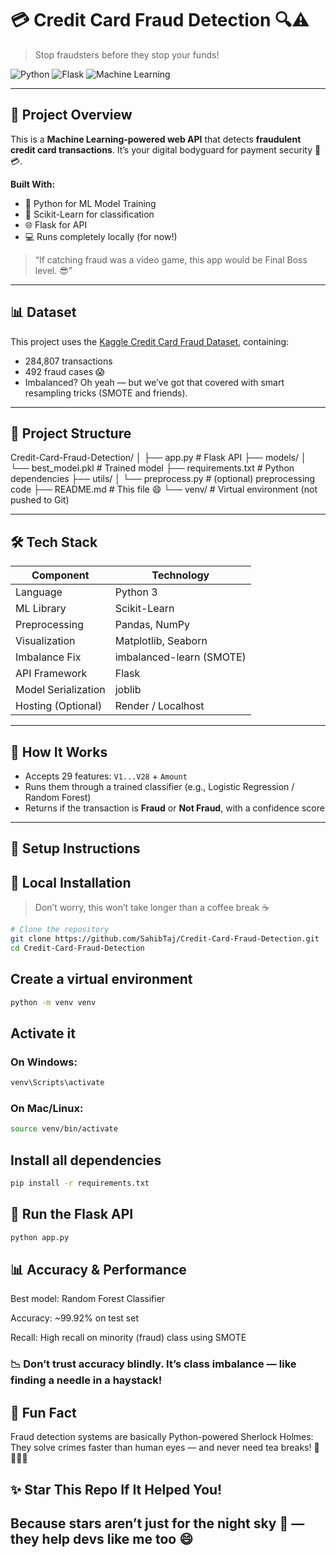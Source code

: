 # 💳 Credit Card Fraud Detection 🔍⚠️  
> Stop fraudsters before they stop your funds!

![Python](https://img.shields.io/badge/Made%20with-Python-blue?style=for-the-badge&logo=python)
![Flask](https://img.shields.io/badge/Backend-Flask-red?style=for-the-badge&logo=flask)
![Machine Learning](https://img.shields.io/badge/ML-Scikit--Learn-yellow?style=for-the-badge&logo=scikit-learn)

---

## 🧠 Project Overview

This is a **Machine Learning-powered web API** that detects **fraudulent credit card transactions**. It’s your digital bodyguard for payment security 💪💳.

**Built With:**
- 🐍 Python for ML Model Training
- 🔬 Scikit-Learn for classification
- 🌐 Flask for API
- 💻 Runs completely locally (for now!)

> “If catching fraud was a video game, this app would be Final Boss level. 😎”

---

## 📊 Dataset

This project uses the [Kaggle Credit Card Fraud Dataset](https://www.kaggle.com/mlg-ulb/creditcardfraud), containing:
- 284,807 transactions
- 492 fraud cases 😱  
- Imbalanced? Oh yeah — but we’ve got that covered with smart resampling tricks (SMOTE and friends).

---

## 📁 Project Structure
Credit-Card-Fraud-Detection/
│
├── app.py # Flask API
├── models/
│ └── best_model.pkl # Trained model
├── requirements.txt # Python dependencies
├── utils/
│ └── preprocess.py # (optional) preprocessing code
├── README.md # This file 😄
└── venv/ # Virtual environment (not pushed to Git)

---

## 🛠️ Tech Stack

| Component           | Technology               |
|---------------------|--------------------------|
| Language            | Python 3                 |
| ML Library          | Scikit-Learn             |
| Preprocessing       | Pandas, NumPy            |
| Visualization       | Matplotlib, Seaborn      |
| Imbalance Fix       | imbalanced-learn (SMOTE) |
| API Framework       | Flask                    |
| Model Serialization | joblib                   |
| Hosting (Optional)  | Render / Localhost       |

---

## 🧪 How It Works

- Accepts 29 features: `V1...V28` + `Amount`
- Runs them through a trained classifier (e.g., Logistic Regression / Random Forest)
- Returns if the transaction is **Fraud** or **Not Fraud**, with a confidence score

---

## 🧰 Setup Instructions

## 🐍 Local Installation

> Don’t worry, this won’t take longer than a coffee break ☕

```bash
# Clone the repository
git clone https://github.com/SahibTaj/Credit-Card-Fraud-Detection.git
cd Credit-Card-Fraud-Detection
```

## Create a virtual environment
```bash
python -m venv venv
```

## Activate it
### On Windows:
```bash
venv\Scripts\activate
```
### On Mac/Linux:
```bash
source venv/bin/activate
```
## Install all dependencies
```bash
pip install -r requirements.txt
```
## 🧠 Run the Flask API
```bash
python app.py
```
## 📊 Accuracy & Performance
Best model: Random Forest Classifier

Accuracy: ~99.92% on test set

Recall: High recall on minority (fraud) class using SMOTE

### 📉 Don’t trust accuracy blindly. It’s class imbalance — like finding a needle in a haystack!

## 🧠 Fun Fact
Fraud detection systems are basically Python-powered Sherlock Holmes:
They solve crimes faster than human eyes — and never need tea breaks! 🍵🕵️‍♂️🐍

## ✨ Star This Repo If It Helped You!
## Because stars aren’t just for the night sky 🌌 — they help devs like me too 😄
